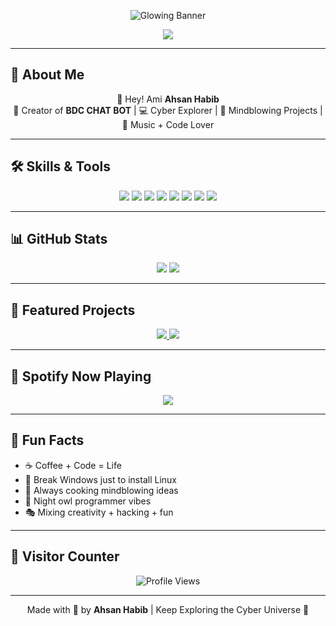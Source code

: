 <p align="center">
  <img src="https://readme-typing-svg.herokuapp.com?font=Fira+Code&size=55&duration=4000&pause=500&color=FF00FF&background=000000&center=true&vCenter=true&multiline=true&width=900&height=150&lines=AHSAN+HABIB; OWNER+OF+BANGLADESH+CYBER+2.0" alt="Glowing Banner" />
</p>

<p align="center">
  <img src="https://capsule-render.vercel.app/api?type=waving&color=gradient&height=200&section=header&text=WELCOME+TO+MY+CYBER+UNIVERSE&fontColor=ffffff&fontSize=50&animation=twinkling" />
</p>

---

## 🌌 About Me
<p align="center">
  👋 Hey! Ami <b>Ahsan Habib</b> <br>
  🚀 Creator of <b>BDC CHAT BOT</b> | 💻 Cyber Explorer | 🎨 Mindblowing Projects | 🎵 Music + Code Lover
</p>

---

## 🛠️ Skills & Tools
<p align="center">
  <img src="https://img.shields.io/badge/Python-3776AB?style=for-the-badge&logo=python&logoColor=white" />
  <img src="https://img.shields.io/badge/JavaScript-FFB000?style=for-the-badge&logo=javascript&logoColor=black" />
  <img src="https://img.shields.io/badge/Kali_Linux-557C94?style=for-the-badge&logo=kalilinux&logoColor=white" />
  <img src="https://img.shields.io/badge/Linux-FCC624?style=for-the-badge&logo=linux&logoColor=black" />
  <img src="https://img.shields.io/badge/Git-F05032?style=for-the-badge&logo=git&logoColor=white" />
  <img src="https://img.shields.io/badge/Docker-2496ED?style=for-the-badge&logo=docker&logoColor=white" />
  <img src="https://img.shields.io/badge/HTML-E34F26?style=for-the-badge&logo=html5&logoColor=white" />
  <img src="https://img.shields.io/badge/CSS-1572B6?style=for-the-badge&logo=css3&logoColor=white" />
</p>

---

## 📊 GitHub Stats
<p align="center">
  <img src="https://github-readme-stats.vercel.app/api?username=ahsan-habib&show_icons=true&theme=radical&count_private=true" />
  <img src="https://github-readme-streak-stats.herokuapp.com/?user=ahsan-habib&theme=radical" />
</p>

---

## 🎨 Featured Projects
<p align="center">
  <a href="https://github.com/ahsan-habib/BDC-CHAT-BOT">
    <img src="https://github-readme-stats.vercel.app/api/pin/?username=ahsan-habib&repo=BDC-CHAT-BOT&theme=radical" />
  </a>
  <a href="https://github.com/ahsan-habib/SomeOtherProject">
    <img src="https://github-readme-stats.vercel.app/api/pin/?username=ahsan-habib&repo=SomeOtherProject&theme=radical" />
  </a>
</p>

---

## 🎵 Spotify Now Playing
<p align="center">
  <img src="https://spotify-readme.vercel.app/api?user=YOUR_SPOTIFY_USERNAME&theme=black&backgroundColor=0f0f0f" />
</p>

---

## 🌌 Fun Facts
- ☕ Coffee + Code = Life  
- 🐧 Break Windows just to install Linux  
- 🤯 Always cooking mindblowing ideas  
- 🌙 Night owl programmer vibes  
- 🎭 Mixing creativity + hacking + fun  

---

## 💬 Visitor Counter
<p align="center">
  <img src="https://komarev.com/ghpvc/?username=ahsan-habib&color=ff69b4&style=for-the-badge" alt="Profile Views" />
</p>

---

<p align="center">
  Made with 💖 by <b>Ahsan Habib</b> | Keep Exploring the Cyber Universe 🌌
</p>

</p>
